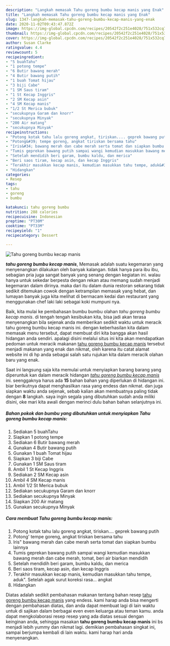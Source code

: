 ```yaml
---
description: "Langkah memasak Tahu goreng bumbu kecap manis yang Enak"
title: "Langkah memasak Tahu goreng bumbu kecap manis yang Enak"
slug: 1347-langkah-memasak-tahu-goreng-bumbu-kecap-manis-yang-enak
date: 2020-11-02T09:43:47.872Z
image: https://img-global.cpcdn.com/recipes/20542f2c251e4028/751x532cq70/tahu-goreng-bumbu-kecap-manis-foto-resep-utama.jpg
thumbnail: https://img-global.cpcdn.com/recipes/20542f2c251e4028/751x532cq70/tahu-goreng-bumbu-kecap-manis-foto-resep-utama.jpg
cover: https://img-global.cpcdn.com/recipes/20542f2c251e4028/751x532cq70/tahu-goreng-bumbu-kecap-manis-foto-resep-utama.jpg
author: Susan Clarke
ratingvalue: 4.4
reviewcount: 5
recipeingredient:
- "5 buahTahu"
- "1 potong tempe"
- "6 Butir bawang merah"
- "4 Butir bawang putih"
- "1 buah Tomat hijau"
- "3 biji Cabe"
- "1 SM Saus tiram"
- "1 St Kecap Inggris"
- "2 SM Kecap asin"
- "4 SM Kecap manis"
- "1/2 St Merica bubuk"
- "secukupnya Garam dan knorr"
- "secukupnya Minyak"
- "200 Air matang"
- "secukupnya Minyak"
recipeinstructions:
- "Potong kotak tahu lalu goreng angkat, tiriskan.... geprek bawang putih"
- "Potong&#39; tempe goreng, angkat tiriskan bersama tahu"
- "Iris&#34; bawang merah dan cabe merah serta tomat dan siapkan bumbu lainnya"
- "Tumis geprekan bawang putih sampai wangi kemudian masukkan bawang merah dan cabe merah, tomat, beri air biarkan mendidih"
- "Setelah mendidih beri garam, bumbu kaldu, dan merica"
- "Beri saos tiram, kecap asin, dan kecap Inggris"
- "Terakhir masukkan kecap manis, kemudian masukkan tahu tempe, aduk&#34;. Setelah agak surut koreksi rasa... angkat"
- "Hidangkan"
categories:
- Resep
tags:
- tahu
- goreng
- bumbu

katakunci: tahu goreng bumbu 
nutrition: 288 calories
recipecuisine: Indonesian
preptime: "PT30M"
cooktime: "PT33M"
recipeyield: "1"
recipecategory: Dessert

---
```



![Tahu goreng bumbu kecap manis](https://img-global.cpcdn.com/recipes/20542f2c251e4028/751x532cq70/tahu-goreng-bumbu-kecap-manis-foto-resep-utama.jpg)

<b><i>tahu goreng bumbu kecap manis</i></b>, Memasak adalah suatu kegemaran yang menyenangkan dilakukan oleh banyak kalangan. tidak hanya para ibu ibu, sebagian pria juga sangat banyak yang senang dengan kegiatan ini. walau hanya untuk sekedar berpesta dengan rekan atau memang sudah menjadi kegemaran dalam dirinya. maka dari itu dalam dunia restoran sekarang tidak sedikit ditemukan cowok dengan ketrampilan memasak yang hebat, dan lumayan banyak juga kita melihat di bermacam kedai dan restaurant yang menggunakan chef laki laki sebagai koki mumpuni nya.



Baik, kita mulai ke pembahasan bumbu bumbu olahan <i>tahu goreng bumbu kecap manis</i>. di tengah tengah kesibukan kita, bisa jadi akan terasa menyenangkan bila sejenak anda memberikan sedikit waktu untuk meracik tahu goreng bumbu kecap manis ini. dengan keberhasilan kita dalam memasak menu tersebut, dapat membuat diri kita bangga akan hasil hidangan anda sendiri. apalagi disini melalui situs ini kita akan mendapatkan pedoman untuk meracik makanan <u>tahu goreng bumbu kecap manis</u> tersebut menjadi makanan yang enak dan nikmat, oleh karena itu catat alamat website ini di hp anda sebagai salah satu rujukan kita dalam meracik olahan baru yang enak.


Saat ini langsung saja kita memulai untuk menyiapkan barang barang yang diperuntuk kan dalam meracik hidangan <u><i>tahu goreng bumbu kecap manis</i></u> ini. seenggaknya harus ada <b>15</b> bahan bahan yang diperlukan di hidangan ini. biar berikutnya dapat menghasilkan rasa yang endess dan nikmat. dan juga siapkan waktu anda sejenak, sebab kalian akan membuatnya paling tidak dengan <b>8</b> langkah. saya ingin segala yang dibutuhkan sudah anda miliki disini, oke mari kita awali dengan merinci dulu bahan bahan selanjutnya ini.

<!--inarticleads1-->

##### Bahan pokok dan bumbu yang dibutuhkan untuk menyiapkan Tahu goreng bumbu kecap manis:

1. Sediakan 5 buahTahu
1. Siapkan 1 potong tempe
1. Sediakan 6 Butir bawang merah
1. Gunakan 4 Butir bawang putih
1. Gunakan 1 buah Tomat hijau
1. Siapkan 3 biji Cabe
1. Gunakan 1 SM Saus tiram
1. Ambil 1 St Kecap Inggris
1. Sediakan 2 SM Kecap asin
1. Ambil 4 SM Kecap manis
1. Ambil 1/2 St Merica bubuk
1. Sediakan secukupnya Garam dan knorr
1. Sediakan secukupnya Minyak
1. Siapkan 200 Air matang
1. Gunakan secukupnya Minyak




<!--inarticleads2-->

##### Cara membuat Tahu goreng bumbu kecap manis:

1. Potong kotak tahu lalu goreng angkat, tiriskan.... geprek bawang putih
1. Potong&#39; tempe goreng, angkat tiriskan bersama tahu
1. Iris&#34; bawang merah dan cabe merah serta tomat dan siapkan bumbu lainnya
1. Tumis geprekan bawang putih sampai wangi kemudian masukkan bawang merah dan cabe merah, tomat, beri air biarkan mendidih
1. Setelah mendidih beri garam, bumbu kaldu, dan merica
1. Beri saos tiram, kecap asin, dan kecap Inggris
1. Terakhir masukkan kecap manis, kemudian masukkan tahu tempe, aduk&#34;. Setelah agak surut koreksi rasa... angkat
1. Hidangkan




Diatas adalah sedikit pembahasan makanan tentang bahan resep <u>tahu goreng bumbu kecap manis</u> yang endess. kami harap anda bisa mengerti dengan pembahasan diatas, dan anda dapat membuat lagi di lain waktu untuk di sajikan dalam berbagai even even keluarga atau teman kamu. anda dapat mengkolaborasi resep resep yang ada diatas sesuai dengan keinginan anda, sehingga masakan <b>tahu goreng bumbu kecap manis</b> ini bs menjadi lebih yummy dan nikmat lagi. demikian pembahasan singkat ini, sampai berjumpa kembali di lain waktu. kami harap hari anda menyenangkan.
